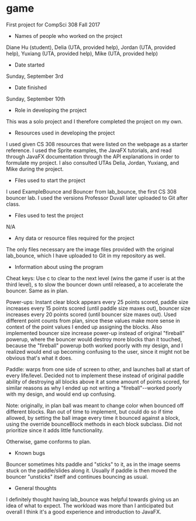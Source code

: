 game
====

First project for CompSci 308 Fall 2017
* Names of people who worked on the project

Diane Hu (student), Delia (UTA, provided help), Jordan (UTA, provided help), Yuxiang (UTA, provided help), Mike (UTA, provided help)

* Date started

Sunday, September 3rd

* Date finished

Sunday, September 10th

* Role in developing the project

This was a solo project and I therefore completed the project on my own.

* Resources used in developing the project

I used given CS 308 resources that were listed on the webpage as a starter reference. I used the Sprite examples, the JavaFX tutorials, and read through JavaFX documentation through the API explanations in order to formulate my project. I also consulted UTAs Delia, Jordan, Yuxiang, and Mike during the project.

* Files used to start the project

I used ExampleBounce and Bouncer from lab_bounce, the first CS 308 bouncer lab. I used the versions Professor Duvall later uploaded to Git after class.

* Files used to test the project

N/A

* Any data or resource files required for the project

The only files necessary are the image files provided with the original lab_bounce, which I have uploaded to Git in my repository as well.

* Information about using the program

Cheat keys: Use c to clear to the next level (wins the game if user is at the third level), s to slow the bouncer down until released, a to accelerate the bouncer. Same as in plan.

Power-ups: Instant clear block appears every 25 points scored, paddle size increases every 15 points scored (until paddle size maxes out), bouncer size increases every 20 points scored (until bouncer size maxes out). Used different point counts from plan, since these values make more sense in context of the point values I ended up assigning the blocks. Also implemented bouncer size increase power-up instead of original "fireball" powerup, where the bouncer would destroy more blocks than it touched, because the "fireball" powerup both worked poorly with my design, and I realized would end up becoming confusing to the user, since it might not be obvious that's what it does.

Paddle: warps from one side of screen to other, and launches ball at start of every life/level. Decided not to implement these instead of original paddle ability of destroying all blocks above it at some amount of points scored, for similar reasons as why I ended up not writing a "fireball"--worked poorly with my design, and would end up confusing.

Note: originally, in plan ball was meant to change color when bounced off different blocks. Ran out of time to implement, but could do so if time allowed, by setting the ball image every time it bounced against a block, using the override bounceBlock methods in each block subclass. Did not prioritize since it adds little functionality.

Otherwise, game conforms to plan.

* Known bugs

Bouncer sometimes hits paddle and "sticks" to it, as in the image seems stuck on the paddle/slides along it. Usually if paddle is then moved the bouncer "unsticks" itself and continues bouncing as usual.

* General thoughts

I definitely thought having lab_bounce was helpful towards giving us an idea of what to expect. The workload was more than I anticipated but overall I think it's a good experience and introduction to JavaFX.